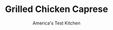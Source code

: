 ---
layout: ../../layouts/MarkdownPostLayout.astro
title: Grilled Chicken Caprese
author: America's Test Kitchen
pubDate: 2023-03-15
description: "The classic combination of tomatoes and mozzarella needed a little extra oomph to make it a meal."
image_url: https://res.cloudinary.com/hksqkdlah/image/upload/ar_1:1,c_fill,dpr_2.0,f_auto,fl_lossy.progressive.strip_profile,g_faces:auto,q_auto:low,w_344/9466_sfs-grilled-chicken-caprese-01
tags: ["Main Courses","Chicken","Weeknight","Grilling & Barbecue"]
calories: 2135
protein: 45
carbohydrates: 4
fats: 
fiber: 1
ingredients: ["2 tablespoons, chopped fresh basil","1 tablespoon, red wine vinegar","2 , garlic cloves, minced",", Salt and pepper","3 tablespoons, olive oil","6 ounces, fresh mozzarella cheese, cut into 1/4-inch slices, halved, and patted dry","1 1/2 pounds, chicken cutlets, trimmed","2 , tomatoes, cored and cut into 1/2-inch slices"]
serves: 4
time: "30 minutes"
instructions: ["Combine basil, vinegar, garlic, ½ teaspoon salt, and ¼ teaspoon pepper in bowl. Slowly whisk in oil until thoroughly incorporated. Transfer 2 tablespoons vinaigrette to bowl and toss with mozzarella; reserve remaining vinaigrette.","Pat chicken dry with paper towels and season with salt and pepper. Grill chicken and tomatoes over hot fire until chicken is well browned and tomatoes are lightly charred, about 2 minutes per side. Transfer chicken to platter. Top with tomato slices and drizzle with reserved vinaigrette. Cover with even layer of mozzarella and tent loosely with foil. Let rest for 5 to 10 minutes. Serve."]
nutrition: ["574 mg Potassium","490 mg Phosphorus","278 mg Calcium","1 mg Iron","61 mg Magnesium","678 mg Sodium","2 mg Zinc","36 g Fat","17 mg Niacin (B3)","16 g Monounsaturated","4 g Polyunsaturated","9 mg Vitamin C","146 mg Cholesterol","12 g Saturated","1 g Fiber","20 µg Folate (food)","2 g Sugars","18 µg Vitamin K","202 g Water","4 g Carbs","20 µg Folate equivalent (total)","45 g Protein","2 mg Vitamin E","1 mg Vitamin B6","154 µg Vitamin A","533 kcal Energy","2135 calories"]
notes: "Purchase ripe but still firm tomatoes so they will hold their shape when grilled."
---